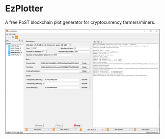 # EzPlotter
A free PoST blockchain plot generator for cryptocurrency farmers/miners.

![GUI overview](https://github.com/sengexyz/EzPlotter/blob/main/gallery/gui_2.png)

